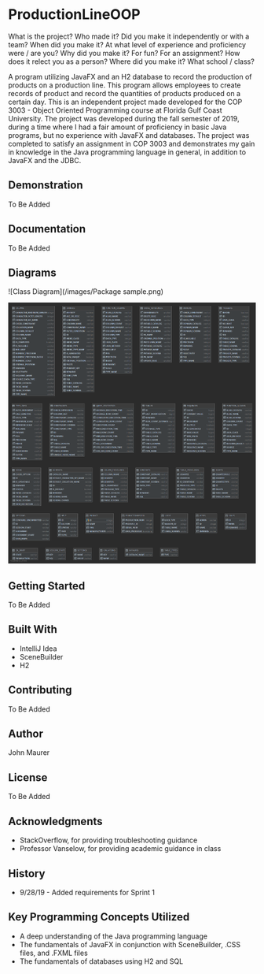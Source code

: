 # ProductionLineOOP
What is the project?
Who made it? Did you make it independently or with a team?
When did you make it? At what level of experience and proficiency were / are you?
Why did you make it? For fun? For an assignment? How does it relect you as a person?
Where did you make it? What school / class?

A program utilizing JavaFX and an H2 database to record the production of products on a production line. This program allows employees to create records of product and record the quantities of products produced on a certain day. This is an independent project made developed for the COP 3003 - Object Oriented Programming course at Florida Gulf Coast University. The project was developed during the fall semester of 2019, during a time where I had a fair amount of proficiency in basic Java programs, but no experience with JavaFX and databases. The project was completed to satisfy an assignment in COP 3003 and demonstrates my gain in knowledge in the Java programming language in general, in addition to JavaFX and the JDBC.

## Demonstration
To Be Added

## Documentation
To Be Added

## Diagrams
![Class Diagram](/images/Package sample.png)

![Database Diagram](/images/ProductionDB.png)

## Getting Started
To Be Added

## Built With
* IntelliJ Idea
* SceneBuilder
* H2

## Contributing
To Be Added

## Author
John Maurer

## License
To Be Added

## Acknowledgments
* StackOverflow, for providing troubleshooting guidance
* Professor Vanselow, for providing academic guidance in class

## History
* 9/28/19 - Added requirements for Sprint 1

## Key Programming Concepts Utilized
* A deep understanding of the Java programming language
* The fundamentals of JavaFX in conjunction with SceneBuilder, .CSS files, and .FXML files
* The fundamentals of databases using H2 and SQL

